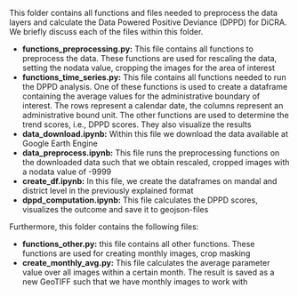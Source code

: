This folder contains all functions and files needed to preprocess the data layers and calculate the Data Powered Positive Deviance (DPPD) for DiCRA. We briefly discuss each of the files within this folder.
- <b>functions_preprocessing.py:</b> This file contains all functions to preprocess the data. These functions are used for rescaling the data, setting the nodata value, cropping the images for the area of interest
- <b>functions_time_series.py:</b> This file contains all functions needed to run the DPPD analysis. One of these functions is used to create a dataframe containing the average values for the administrative boundary of interest. The rows represent a calendar date, the columns represent an administrative bound unit. The other functions are used to determine the trend scores, i.e., DPPD scores. They also visualize the results
- <b>data_download.ipynb:</b> Within this file we download the data available at Google Earth Engine
- <b>data_preprocess.ipynb:</b> This file runs the preprocessing functions on the downloaded data such that we obtain rescaled, cropped images with a nodata value of -9999
- <b>create_df.ipynb:</b> In this file, we create the dataframes on mandal and district level in the previously explained format 
- <b>dppd_computation.ipynb:</b> This file calculates the DPPD scores, visualizes the outcome and save it to geojson-files

Furthermore, this folder contains the following files:
- <b>functions_other.py:</b> this file contains all other functions. These functions are used for creating monthly images, crop masking
- <b>create_monthly_avg.py:</b> This file calculates the average parameter value over all images within a certain month. The result is saved as a new GeoTIFF such that we have monthly images to work with
